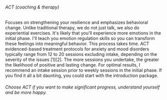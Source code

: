 ###### ACT (coaching & therapy) ######
Focuses on strengthening your resilience and emphasizes behavioral change. Unlike traditional therapy, we do not just talk, we also do experiential exercises. It's likely that you'll experience more emotions in the initial phase. I'll teach you emotion regulation skills so you can transform these feelings into meaningful behavior. This process takes time. ACT evidenced-based treatment protocols for anxiety and mood disorders typically range from 12 to 20 sessions excluding intake, depending on the severity of the issues [1][2]. The more sessions you undertake, the greater the likelihood of positive and lasting change. For optimal results, I recommend an intake session prior to weekly sessions in the initial phase. If you find it all a bit daunting, you could start with the introduction package.
###### Choose ACT if you want to make significant progress, understand yourself and be more happy. ######
